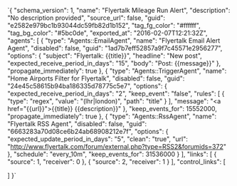 `{
  "schema_version": 1,
  "name": "Flyertalk Mileage Run Alert",
  "description": "No description provided",
  "source_url": false,
  "guid": "e2582e979bc1b93044dc59fb82d1b152",
  "tag_fg_color": "#ffffff",
  "tag_bg_color": "#5bc0de",
  "exported_at": "2016-02-07T12:21:32Z",
  "agents": [
    {
      "type": "Agents::EmailAgent",
      "name": "Flyertalk Email Alert Agent",
      "disabled": false,
      "guid": "1ad7b7eff52857a9f7c45571e2956277",
      "options": {
        "subject": "Flyertalk: {{title}}",
        "headline": "New post",
        "expected_receive_period_in_days": "15",
        "body": "Post: {{message}}"
      },
      "propagate_immediately": true
    },
    {
      "type": "Agents::TriggerAgent",
      "name": "Home Airports Filter for Flyertalk",
      "disabled": false,
      "guid": "24e45c58615b94ba186335d78775c5e7",
      "options": {
        "expected_receive_period_in_days": "2",
        "keep_event": "false",
        "rules": [
          {
            "type": "regex",
            "value": "(lhr|london)",
            "path": "title"
          }
        ],
        "message": "<a href=\"{{url}}\">{{title}}</a> {{description}}"
      },
      "keep_events_for": 15552000,
      "propagate_immediately": true
    },
    {
      "type": "Agents::RssAgent",
      "name": "Flyertalk RSS Agent",
      "disabled": false,
      "guid": "6663283a70d08ce6b24ab68908212e7f",
      "options": {
        "expected_update_period_in_days": "5",
        "clean": "true",
        "url": "http://www.flyertalk.com/forum/external.php?type=RSS2&forumids=372"
      },
      "schedule": "every_10m",
      "keep_events_for": 31536000
    }
  ],
  "links": [
    {
      "source": 1,
      "receiver": 0
    },
    {
      "source": 2,
      "receiver": 1
    }
  ],
  "control_links": [

  ]
}`